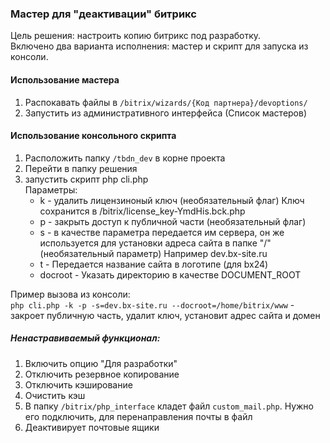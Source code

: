 ### Мастер для "деактивации" битрикс
Цель решения: настроить копию битрикс под разработку. <br> 
Включено два варианта исполнения: мастер и скрипт для запуска из консоли.

#### Использование мастера
1. Распокавать файлы в `/bitrix/wizards/{Код партнера}/devoptions/`
2. Запустить из административного интерфейса (Список мастеров)

#### Использование консольного скрипта
1. Расположить папку `/tbdn_dev` в корне проекта
2. Перейти в папку решения
3. запустить скрипт php cli.php <br>
   Параметры:
    - k - удалить лицензиноный ключ (необязательный флаг) Ключ сохранится в /bitrix/license_key-YmdHis.bck.php
    - p - закрыть доступ к публичной части (необязательный флаг)
    - s - в качестве параметра передается им сервера, он же используется для установки адреса сайта в папке "/" (необязательный параметр)
	   Например dev.bx-site.ru
    - t - Передается название сайта в логотипе (для bx24)
    - docroot - Указать директорию в качестве DOCUMENT_ROOT

Пример вызова из консоли: <br>
	`php cli.php -k -p -s=dev.bx-site.ru --docroot=/home/bitrix/www` - закроет публичную часть, удалит ключ, установит адрес сайта и домен


##### Ненастравиваемый функционал:
1. Включить опцию "Для разработки"
2. Отключить резервное копирование
3. Отключить кэширование
4. Очистить кэш
5. В папку `/bitrix/php_interface` кладет файл `custom_mail.php`. Нужно его подключить, для перенаправления почты в файл
6. Деактивирует почтовые ящики